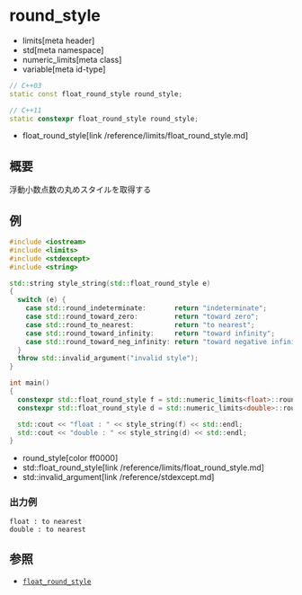 # round_style
* limits[meta header]
* std[meta namespace]
* numeric_limits[meta class]
* variable[meta id-type]

```cpp
// C++03
static const float_round_style round_style;

// C++11
static constexpr float_round_style round_style;
```
* float_round_style[link /reference/limits/float_round_style.md]


## 概要
浮動小数点数の丸めスタイルを取得する


## 例
```cpp example
#include <iostream>
#include <limits>
#include <stdexcept>
#include <string>

std::string style_string(std::float_round_style e)
{
  switch (e) {
    case std::round_indeterminate:       return "indeterminate";
    case std::round_toward_zero:         return "toward zero";
    case std::round_to_nearest:          return "to nearest";
    case std::round_toward_infinity:     return "toward infinity";
    case std::round_toward_neg_infinity: return "toward negative infinity";
  }
  throw std::invalid_argument("invalid style");
}

int main()
{
  constexpr std::float_round_style f = std::numeric_limits<float>::round_style;
  constexpr std::float_round_style d = std::numeric_limits<double>::round_style;

  std::cout << "float : " << style_string(f) << std::endl;
  std::cout << "double : " << style_string(d) << std::endl;
}
```
* round_style[color ff0000]
* std::float_round_style[link /reference/limits/float_round_style.md]
* std::invalid_argument[link /reference/stdexcept.md]

### 出力例
```
float : to nearest
double : to nearest
```

## 参照
* [`float_round_style`](../float_round_style.md)
